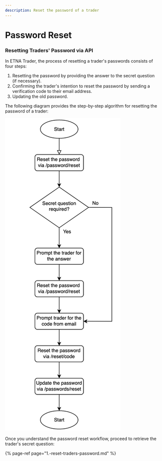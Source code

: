 ```yaml
---
description: Reset the password of a trader
---
```


# Password Reset

### Resetting Traders' Password via API

In ETNA Trader, the process of resetting a trader's passwords consists of four steps:

1. Resetting the password by providing the answer to the secret question \(if necessary\).
2. Confirming the trader's intention to reset the password by sending a verification code to their email address.
3. Updating the old password.

The following diagram provides the step-by-step algorithm for resetting the password of a trader:

![](../../../.gitbook/assets/screenshot-2021-02-03-at-14.41.18.png)

Once you understand the password reset workflow, proceed to retrieve the trader's secret question:

{% page-ref page="1.-reset-traders-password.md" %}

